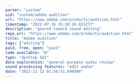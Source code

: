```yaml
---
parser: "custom"
uid: "custom/adobe-audition"
url: "https://www.adobe.com/products/audition.html"
timestamp: "2022-07-16 15:20:26.021277"
description: "geared toward sound editing"
repo_url: "https://www.adobe.com/products/audition.html"
title: "Adobe audition"
tags: ["editing"]
paid, free, open: "paid"
code available: "N"
type: "desktop GUI"
data exploration: "general-purpose audio review"
sound processing features: "edit audio"
date: "2022-11-12 01:50:51.696098"
---
```

